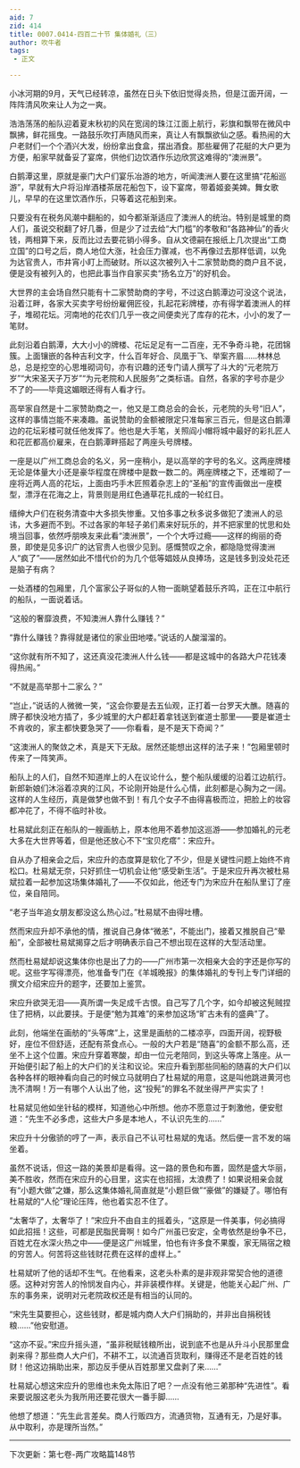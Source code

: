 ```yaml
---
aid: 7
zid: 414
title: 0007.0414-四百二十节 集体婚礼（三）
author: 吹牛者
tags: 
 - 正文

---
```




小冰河期的9月，天气已经转凉，虽然在日头下依旧觉得炎热，但是江面开阔，一阵阵清风吹来让人为之一爽。

浩浩荡荡的船队迎着夏末秋初的风在宽阔的珠江江面上航行，彩旗和飘带在微风中飘拂，鲜花摇曳。一路鼓乐吹打声随风而来，真让人有飘飘欲仙之感。看热闹的大户老财们一个个酒兴大发，纷纷拿出食盒，摆出酒食。那些雇佣了花艇的大户更为方便，船家早就备妥了宴席，供他们边饮酒作乐边欣赏这难得的“澳洲景”。

白鹅潭这里，原就是豪门大户们宴乐冶游的地方，听闻澳洲人要在这里搞“花船巡游”，早就有大户将沿岸酒楼茶居花船包下，设下宴席，带着姬妾美婢。舞女歌儿，早早的在这里饮酒作乐，只等着这花船到来。

只要没有在税务风潮中翻船的，如今都渐渐适应了澳洲人的统治。特别是城里的商人们，虽说交税翻了好几番，但是少了过去给“大门槛”的孝敬和“各路神仙”的香火钱，两相算下来，反而比过去要花销小得多。自从文德嗣在报纸上几次提出“工商立国”的口号之后，商人地位大涨，社会压力骤减，也不再像过去那样低调，以免为达官贵人，市井宵小盯上而破财。所以这次被列入十二家赞助商的商户且不说，便是没有被列入的，也把此事当作自家买卖“扬名立万”的好机会。

大世界的主会场自然只能有十二家赞助商的字号，不过这白鹅潭边可没这个说法，沿着江畔，各家大买卖字号纷纷雇佣匠役，扎起花彩牌楼，亦有得学着澳洲人的样子，堆砌花坛。河南地的花农们几乎一夜之间便卖光了库存的花木，小小的发了一笔财。

此刻沿着白鹅潭，大大小小的牌楼、花坛足足有一二百座，无不争奇斗艳，花团锦簇。上面镶嵌的各种吉利文字，什么百年好合、凤凰于飞、举案齐眉……林林总总，总是挖空的心思堆砌词句，亦有识趣的还专门请人撰写了斗大的“元老院万岁”“大宋圣天子万岁”“为元老院和人民服务”之类标语。自然，各家的字号亦是少不了的――毕竟这媚眼还得有人看才行。

高举家自然是十二家赞助商之一，他又是工商总会的会长，元老院的头号“旧人”，这样的事情岂能不来凑趣。虽说赞助的金额被限定只准每家三百元，但是这白鹅潭边的花坛彩楼可就任他发挥了。他也是大手笔，关照阎小帽将城中最好的彩扎匠人和花匠都高价雇来，在白鹅潭畔搭起了两座头号牌楼。

一座是以广州工商总会的名义，另一座稍小，是以高举的字号的名义。这两座牌楼无论是体量大小还是豪华程度在牌楼中是数一数二的。两座牌楼之下，还堆砌了一座将近两人高的花坛，上面由巧手木匠照着杂志上的“圣船”的宣传画做出一座模型，漂浮在花海之上，背景则是用红色通草花扎成的一轮红日。

缙绅大户们在税务清查中大多损失惨重。又怕多事之秋多说多做犯了澳洲人的忌讳，大多避而不到。不过各家的年轻子弟们素来好玩乐的，并不把家里的忧思和处境当回事，依然呼朋唤友来此看“澳洲景”，一个个大呼过瘾――这样的绚丽的奇景，即使是见多识广的达官贵人也很少见到。感慨赞叹之余，都隐隐觉得澳洲人“疯了”――居然如此不惜代价的为几个低等娼妓从良捧场，这是钱多到没处花还是脑子有病？

一处酒楼的包厢里，几个富家公子哥似的人物一面眺望着鼓乐齐鸣，正在江中航行的船队，一面说着话。

“这般的奢靡浪费，不知澳洲人靠什么赚钱？”

“靠什么赚钱？靠得就是诸位的家业田地喽。”说话的人酸溜溜的。

“这你就有所不知了，这还真没花澳洲人什么钱――都是这城中的各路大户花钱凑得热闹。”

“不就是高举那十二家么？”

“岂止，”说话的人微微一笑，“这会你要是去五仙观，正打着一台罗天大醮。随喜的牌子都快没地方插了，多少城里的大户都赶着拿钱送到崔道士那里――要是崔道士不肯收的，家主都快要急哭了――你看看，是不是天下奇闻？”

“这澳洲人的聚敛之术，真是天下无敌。居然还能想出这样的法子来！”包厢里顿时传来了一阵笑声。

船队上的人们，自然不知道岸上的人在议论什么，整个船队缓缓的沿着江边航行。新郎新娘们沐浴着凉爽的江风，不论刚开始是什么心情，此刻都是心胸为之一阔。这样的人生经历，真是做梦也做不到！有几个女子不由得喜极而泣，把脸上的妆容都冲花了，不得不临时补妆。

杜易斌此刻正在船队的一艘画舫上，原本他用不着参加这巡游――参加婚礼的元老大多在大世界等着，但是他还放心不下“宝贝疙瘩”：宋应升。

自从办了相亲会之后，宋应升的态度算是软化了不少，但是关键性问题上始终不肯松口。杜易斌无奈，只好抓住一切机会让他“感受新生活”。于是宋应升再次被杜易斌拉着一起参加这场集体婚礼了――不仅如此，他还专门为宋应升在船队里订了座位，亲自陪同。

“老子当年追女朋友都没这么热心过。”杜易斌不由得吐槽。

然而宋应升却不承他的情，推说自己身体“微恙”，不能出门，接着又推脱自己“晕船”，全部被杜易斌揭穿之后才明确表示自己不想出现在这样的大型活动里。

然而杜易斌却说这集体你也是出了力的――广州市第一次相亲大会的字还是你写的呢。这些字写得漂亮，他准备专门在《羊城晚报》的集体婚礼的专刊上专门详细的撰文介绍宋应升的题字，还要加上鉴赏。

宋应升欲哭无泪――真所谓一失足成千古恨。自己写了几个字，如今却被这髡贼捏住了把柄，以此要挟。于是便“勉为其难”的来参加这场“旷古未有的盛典”了。

此刻，他端坐在画舫的“头等席”上，这里是画舫的二楼凉亭，四面开阔，视野极好，座位不但舒适，还配有茶食点心。一般的大户若是“随喜”的金额不那么高，还坐不上这个位置。宋应升穿着寒酸，却由一位元老陪同，到这头等席上落座。从一开始便引起了船上的大户们的关注和议论。宋应升看到那些同船的随喜的大户们以各种各样的眼神看向自己的时候立马就明白了杜易斌的用意，这是叫他跳进黄河也洗不清啊！万一有哪个人认出了他，这“投髡”的罪名不就坐得严严实实了！

杜易斌见他如坐针毡的模样，知道他心中所想。他亦不愿意过于刺激他，便安慰道：“先生不必多虑，这些大户多是本地人，不认识先生的……”

宋应升十分傲骄的哼了一声，表示自己不认可杜易斌的鬼话。然后便一言不发的端坐着。

虽然不说话，但这一路的美景却是看得。这一路的景色和布置，固然是盛大华丽，美不胜收，然而在宋应升的心目里，这实在也招摇，太浪费了！如果说相亲会就有“小题大做”之嫌，那么这集体婚礼简直就是“小题巨做”“豪做”的嫌疑了。哪怕有杜易斌的“人伦”理论压阵，他也着实忍不住了。

“太奢华了，太奢华了！”宋应升不由自主的摇着头，“这原是一件美事，何必搞得如此招摇！这些，可都是民脂民膏啊！如今广州虽已安定，全粤依然是纷争不已，百姓尤在水深火热之中――便是这广州城里，怕也有许多食不果腹，家无隔宿之粮的穷苦人。何苦将这些钱财花费在这样的虚样上。”

杜易斌听了他的话却不生气。在他看来，这老头朴素的是非观非常契合他的道德感。这种对穷苦人的怜悯发自内心，并非装模作样。关键是，他能关心起广州、广东的事务来，说明对元老院政权还是有相当的认同的。

“宋先生莫要担心，这些钱财，都是城内商人大户们捐助的，并非出自捐税钱粮……”他安慰道。

“这亦不妥。”宋应升摇头道，“虽非税赋钱粮所出，说到底不也是从升斗小民那里盘剥来得？那些商人大户们，不耕不工，以流通百货取利，赚得还不是老百姓的钱财！他这边捐助出来，那边反手便从百姓那里又盘剥了来……”

杜易斌心想这宋应升的思维也未免太陈旧了吧？一点没有他三弟那种“先进性”。看来要说服这老头为我所用还要花很大一番手脚……

他想了想道：“先生此言差矣。商人行贩四方，流通货物，互通有无，乃是好事。从中取利，亦是理所当然。”

------------------------------------------------------

下次更新：第七卷-两广攻略篇148节




